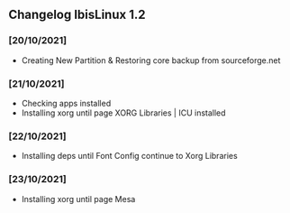 ## Changelog IbisLinux 1.2

### [20/10/2021]
* Creating New Partition & Restoring core backup from sourceforge.net

### [21/10/2021] 
* Checking apps installed
* Installing xorg until page XORG Libraries | ICU installed

### [22/10/2021] 
* Installing deps until Font Config continue to Xorg Libraries

### [23/10/2021] 
* Installing xorg until page Mesa
